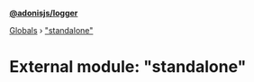 **[@adonisjs/logger](../README.md)**

[Globals](../README.md) › [&quot;standalone&quot;](_standalone_.md)

# External module: "standalone"


